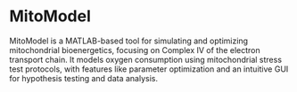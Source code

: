 # MitoModel
MitoModel is a MATLAB-based tool for simulating and optimizing mitochondrial bioenergetics, focusing on Complex IV of the electron transport chain. It models oxygen consumption using mitochondrial stress test protocols, with features like parameter optimization and an intuitive GUI for hypothesis testing and data analysis.
